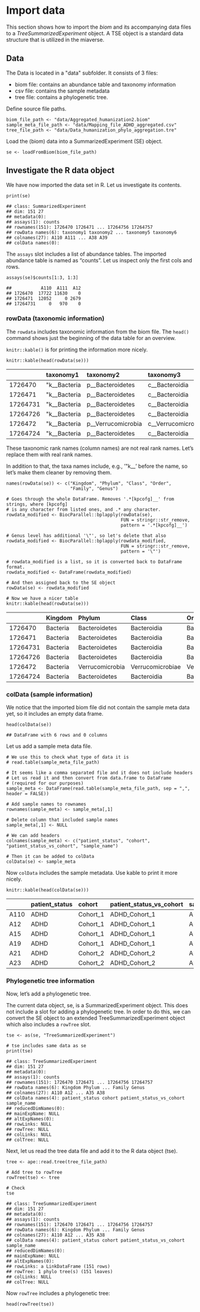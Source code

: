 # Import data

This section shows how to import the *biom* and its accompanying data
files to a *TreeSummarizedExperiment* object. A TSE object is a standard
data structure that is utilized in the miaverse.

## Data

The Data is located in a "data" subfolder. It consists of 3 files:

-   biom file: contains an abundance table and taxonomy information
-   csv file: contains the sample metadata
-   tree file: contains a phylogenetic tree.

Define source file paths.

    biom_file_path <- "data/Aggregated_humanization2.biom"
    sample_meta_file_path <- "data/Mapping_file_ADHD_aggregated.csv"
    tree_file_path <- "data/Data_humanization_phylo_aggregation.tre"

Load the (biom) data into a SummarizedExperiment (SE) object.

    se <- loadFromBiom(biom_file_path)

## Investigate the R data object

We have now imported the data set in R. Let us investigate its contents.

    print(se)

    ## class: SummarizedExperiment 
    ## dim: 151 27 
    ## metadata(0):
    ## assays(1): counts
    ## rownames(151): 1726470 1726471 ... 17264756 17264757
    ## rowData names(6): taxonomy1 taxonomy2 ... taxonomy5 taxonomy6
    ## colnames(27): A110 A111 ... A38 A39
    ## colData names(0):

The `assays` slot includes a list of abundance tables. The imported abundance
table is named as “counts”. Let us inspect only the first cols and rows.

    assays(se)$counts[1:3, 1:3]

    ##           A110  A111  A12
    ## 1726470  17722 11630    0
    ## 1726471  12052     0 2679
    ## 17264731     0   970    0

### rowData (taxonomic information)

The `rowdata` includes taxonomic information from the biom file. The
`head()` command shows just the beginning of the data table for an
overview.

`knitr::kable()` is for printing the information more nicely.

    knitr::kable(head(rowData(se)))

<table style="width:100%;">
<colgroup>
<col style="width: 7%" />
<col style="width: 10%" />
<col style="width: 15%" />
<col style="width: 15%" />
<col style="width: 17%" />
<col style="width: 18%" />
<col style="width: 15%" />
</colgroup>
<thead>
<tr class="header">
<th style="text-align: left;"></th>
<th style="text-align: left;">taxonomy1</th>
<th style="text-align: left;">taxonomy2</th>
<th style="text-align: left;">taxonomy3</th>
<th style="text-align: left;">taxonomy4</th>
<th style="text-align: left;">taxonomy5</th>
<th style="text-align: left;">taxonomy6</th>
</tr>
</thead>
<tbody>
<tr class="odd">
<td style="text-align: left;">1726470</td>
<td style="text-align: left;">"k__Bacteria</td>
<td style="text-align: left;">p__Bacteroidetes</td>
<td style="text-align: left;">c__Bacteroidia</td>
<td style="text-align: left;">o__Bacteroidales</td>
<td style="text-align: left;">f__Bacteroidaceae</td>
<td style="text-align: left;">g__Bacteroides"</td>
</tr>
<tr class="even">
<td style="text-align: left;">1726471</td>
<td style="text-align: left;">"k__Bacteria</td>
<td style="text-align: left;">p__Bacteroidetes</td>
<td style="text-align: left;">c__Bacteroidia</td>
<td style="text-align: left;">o__Bacteroidales</td>
<td style="text-align: left;">f__Bacteroidaceae</td>
<td style="text-align: left;">g__Bacteroides"</td>
</tr>
<tr class="odd">
<td style="text-align: left;">17264731</td>
<td style="text-align: left;">"k__Bacteria</td>
<td style="text-align: left;">p__Bacteroidetes</td>
<td style="text-align: left;">c__Bacteroidia</td>
<td style="text-align: left;">o__Bacteroidales</td>
<td style="text-align: left;">f__Porphyromonadaceae</td>
<td style="text-align: left;">g__Parabacteroides"</td>
</tr>
<tr class="even">
<td style="text-align: left;">17264726</td>
<td style="text-align: left;">"k__Bacteria</td>
<td style="text-align: left;">p__Bacteroidetes</td>
<td style="text-align: left;">c__Bacteroidia</td>
<td style="text-align: left;">o__Bacteroidales</td>
<td style="text-align: left;">f__Bacteroidaceae</td>
<td style="text-align: left;">g__Bacteroides"</td>
</tr>
<tr class="odd">
<td style="text-align: left;">1726472</td>
<td style="text-align: left;">"k__Bacteria</td>
<td style="text-align: left;">p__Verrucomicrobia</td>
<td style="text-align: left;">c__Verrucomicrobiae</td>
<td style="text-align: left;">o__Verrucomicrobiales</td>
<td style="text-align: left;">f__Verrucomicrobiaceae</td>
<td style="text-align: left;">g__Akkermansia"</td>
</tr>
<tr class="even">
<td style="text-align: left;">17264724</td>
<td style="text-align: left;">"k__Bacteria</td>
<td style="text-align: left;">p__Bacteroidetes</td>
<td style="text-align: left;">c__Bacteroidia</td>
<td style="text-align: left;">o__Bacteroidales</td>
<td style="text-align: left;">f__Bacteroidaceae</td>
<td style="text-align: left;">g__Bacteroides"</td>
</tr>
</tbody>
</table>

These taxonomic rank names (column names) are not real rank names. Let’s replace them with real rank names.

In addition to that, the taxa names include, e.g., ’"k\_\_’ before the name,
so let’s make them cleaner by removing them.

    names(rowData(se)) <- c("Kingdom", "Phylum", "Class", "Order", 
                            "Family", "Genus")

    # Goes through the whole DataFrame. Removes '.*[kpcofg]__' from strings, where [kpcofg] 
    # is any character from listed ones, and .* any character.
    rowdata_modified <- BiocParallel::bplapply(rowData(se), 
                                               FUN = stringr::str_remove, 
                                               pattern = '.*[kpcofg]__')

    # Genus level has additional '\"', so let's delete that also
    rowdata_modified <- BiocParallel::bplapply(rowdata_modified, 
                                               FUN = stringr::str_remove, 
                                               pattern = '\"')

    # rowdata_modified is a list, so it is converted back to DataFrame format. 
    rowdata_modified <- DataFrame(rowdata_modified)

    # And then assigned back to the SE object
    rowData(se) <- rowdata_modified

    # Now we have a nicer table
    knitr::kable(head(rowData(se)))

<table>
<colgroup>
<col style="width: 8%" />
<col style="width: 8%" />
<col style="width: 15%" />
<col style="width: 16%" />
<col style="width: 17%" />
<col style="width: 18%" />
<col style="width: 15%" />
</colgroup>
<thead>
<tr class="header">
<th style="text-align: left;"></th>
<th style="text-align: left;">Kingdom</th>
<th style="text-align: left;">Phylum</th>
<th style="text-align: left;">Class</th>
<th style="text-align: left;">Order</th>
<th style="text-align: left;">Family</th>
<th style="text-align: left;">Genus</th>
</tr>
</thead>
<tbody>
<tr class="odd">
<td style="text-align: left;">1726470</td>
<td style="text-align: left;">Bacteria</td>
<td style="text-align: left;">Bacteroidetes</td>
<td style="text-align: left;">Bacteroidia</td>
<td style="text-align: left;">Bacteroidales</td>
<td style="text-align: left;">Bacteroidaceae</td>
<td style="text-align: left;">Bacteroides</td>
</tr>
<tr class="even">
<td style="text-align: left;">1726471</td>
<td style="text-align: left;">Bacteria</td>
<td style="text-align: left;">Bacteroidetes</td>
<td style="text-align: left;">Bacteroidia</td>
<td style="text-align: left;">Bacteroidales</td>
<td style="text-align: left;">Bacteroidaceae</td>
<td style="text-align: left;">Bacteroides</td>
</tr>
<tr class="odd">
<td style="text-align: left;">17264731</td>
<td style="text-align: left;">Bacteria</td>
<td style="text-align: left;">Bacteroidetes</td>
<td style="text-align: left;">Bacteroidia</td>
<td style="text-align: left;">Bacteroidales</td>
<td style="text-align: left;">Porphyromonadaceae</td>
<td style="text-align: left;">Parabacteroides</td>
</tr>
<tr class="even">
<td style="text-align: left;">17264726</td>
<td style="text-align: left;">Bacteria</td>
<td style="text-align: left;">Bacteroidetes</td>
<td style="text-align: left;">Bacteroidia</td>
<td style="text-align: left;">Bacteroidales</td>
<td style="text-align: left;">Bacteroidaceae</td>
<td style="text-align: left;">Bacteroides</td>
</tr>
<tr class="odd">
<td style="text-align: left;">1726472</td>
<td style="text-align: left;">Bacteria</td>
<td style="text-align: left;">Verrucomicrobia</td>
<td style="text-align: left;">Verrucomicrobiae</td>
<td style="text-align: left;">Verrucomicrobiales</td>
<td style="text-align: left;">Verrucomicrobiaceae</td>
<td style="text-align: left;">Akkermansia</td>
</tr>
<tr class="even">
<td style="text-align: left;">17264724</td>
<td style="text-align: left;">Bacteria</td>
<td style="text-align: left;">Bacteroidetes</td>
<td style="text-align: left;">Bacteroidia</td>
<td style="text-align: left;">Bacteroidales</td>
<td style="text-align: left;">Bacteroidaceae</td>
<td style="text-align: left;">Bacteroides</td>
</tr>
</tbody>
</table>

### colData (sample information)

We notice that the imported biom file did not contain the sample meta data
yet, so it includes an empty data frame.

    head(colData(se))

    ## DataFrame with 6 rows and 0 columns

Let us add a sample meta data file.

    # We use this to check what type of data it is
    # read.table(sample_meta_file_path)

    # It seems like a comma separated file and it does not include headers
    # Let us read it and then convert from data.frame to DataFrame
    # (required for our purposes)
    sample_meta <- DataFrame(read.table(sample_meta_file_path, sep = ",", header = FALSE))

    # Add sample names to rownames
    rownames(sample_meta) <- sample_meta[,1]

    # Delete column that included sample names
    sample_meta[,1] <- NULL

    # We can add headers
    colnames(sample_meta) <- c("patient_status", "cohort", "patient_status_vs_cohort", "sample_name")

    # Then it can be added to colData
    colData(se) <- sample_meta

Now `colData` includes the sample metadata. Use kable to print it more
nicely.

    knitr::kable(head(colData(se)))

<table>
<thead>
<tr class="header">
<th style="text-align: left;"></th>
<th style="text-align: left;">patient_status</th>
<th style="text-align: left;">cohort</th>
<th style="text-align: left;">patient_status_vs_cohort</th>
<th style="text-align: left;">sample_name</th>
</tr>
</thead>
<tbody>
<tr class="odd">
<td style="text-align: left;">A110</td>
<td style="text-align: left;">ADHD</td>
<td style="text-align: left;">Cohort_1</td>
<td style="text-align: left;">ADHD_Cohort_1</td>
<td style="text-align: left;">A110</td>
</tr>
<tr class="even">
<td style="text-align: left;">A12</td>
<td style="text-align: left;">ADHD</td>
<td style="text-align: left;">Cohort_1</td>
<td style="text-align: left;">ADHD_Cohort_1</td>
<td style="text-align: left;">A12</td>
</tr>
<tr class="odd">
<td style="text-align: left;">A15</td>
<td style="text-align: left;">ADHD</td>
<td style="text-align: left;">Cohort_1</td>
<td style="text-align: left;">ADHD_Cohort_1</td>
<td style="text-align: left;">A15</td>
</tr>
<tr class="even">
<td style="text-align: left;">A19</td>
<td style="text-align: left;">ADHD</td>
<td style="text-align: left;">Cohort_1</td>
<td style="text-align: left;">ADHD_Cohort_1</td>
<td style="text-align: left;">A19</td>
</tr>
<tr class="odd">
<td style="text-align: left;">A21</td>
<td style="text-align: left;">ADHD</td>
<td style="text-align: left;">Cohort_2</td>
<td style="text-align: left;">ADHD_Cohort_2</td>
<td style="text-align: left;">A21</td>
</tr>
<tr class="even">
<td style="text-align: left;">A23</td>
<td style="text-align: left;">ADHD</td>
<td style="text-align: left;">Cohort_2</td>
<td style="text-align: left;">ADHD_Cohort_2</td>
<td style="text-align: left;">A23</td>
</tr>
</tbody>
</table>

### Phylogenetic tree information

Now, let’s add a phylogenetic tree.

The current data object, se, is a SummarizedExperiment object. This does
not include a slot for adding a phylogenetic tree. In order to do this,
we can convert the SE object to an extended TreeSummarizedExperiment object
which also includes a `rowTree` slot.

    tse <- as(se, "TreeSummarizedExperiment")

    # tse includes same data as se
    print(tse)

    ## class: TreeSummarizedExperiment 
    ## dim: 151 27 
    ## metadata(0):
    ## assays(1): counts
    ## rownames(151): 1726470 1726471 ... 17264756 17264757
    ## rowData names(6): Kingdom Phylum ... Family Genus
    ## colnames(27): A110 A12 ... A35 A38
    ## colData names(4): patient_status cohort patient_status_vs_cohort sample_name
    ## reducedDimNames(0):
    ## mainExpName: NULL
    ## altExpNames(0):
    ## rowLinks: NULL
    ## rowTree: NULL
    ## colLinks: NULL
    ## colTree: NULL

Next, let us read the tree data file and add it to the R data object
(tse).

    tree <- ape::read.tree(tree_file_path)

    # Add tree to rowTree
    rowTree(tse) <- tree

    # Check
    tse

    ## class: TreeSummarizedExperiment 
    ## dim: 151 27 
    ## metadata(0):
    ## assays(1): counts
    ## rownames(151): 1726470 1726471 ... 17264756 17264757
    ## rowData names(6): Kingdom Phylum ... Family Genus
    ## colnames(27): A110 A12 ... A35 A38
    ## colData names(4): patient_status cohort patient_status_vs_cohort sample_name
    ## reducedDimNames(0):
    ## mainExpName: NULL
    ## altExpNames(0):
    ## rowLinks: a LinkDataFrame (151 rows)
    ## rowTree: 1 phylo tree(s) (151 leaves)
    ## colLinks: NULL
    ## colTree: NULL

Now `rowTree` includes a phylogenetic tree:

    head(rowTree(tse))
